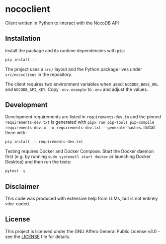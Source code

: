 # nococlient
Client written in Python to interact with the NocoDB API

## Installation

Install the package and its runtime dependencies with `pip`:

```bash
pip install .
```

The project uses a `src/` layout and the Python package lives under
`src/nococlient` in the repository.

The client requires two environment variables when used:
`NOCODB_BASE_URL` and `NOCODB_API_KEY`.
Copy `.env.example` to `.env` and adjust the values.

## Development

Development requirements are listed in `requirements-dev.in` and the
pinned `requirements-dev.txt` is generated with
`pipx run pip-tools pip-compile requirements-dev.in -o requirements-dev.txt --generate-hashes`.
Install them with:

```bash
pip install -r requirements-dev.txt
```

Testing requires Docker and Docker Compose. Start the Docker daemon first
(e.g. by running `sudo systemctl start docker` or launching Docker Desktop)
and then run the tests:

```bash
pytest -q
```
## Disclaimer
This code was produced with extensive help from LLMs, but is not entirely vibe-coded.

## License
This project is licensed under the GNU Affero General Public License v3.0 - see
the [LICENSE](LICENSE) file for details.
